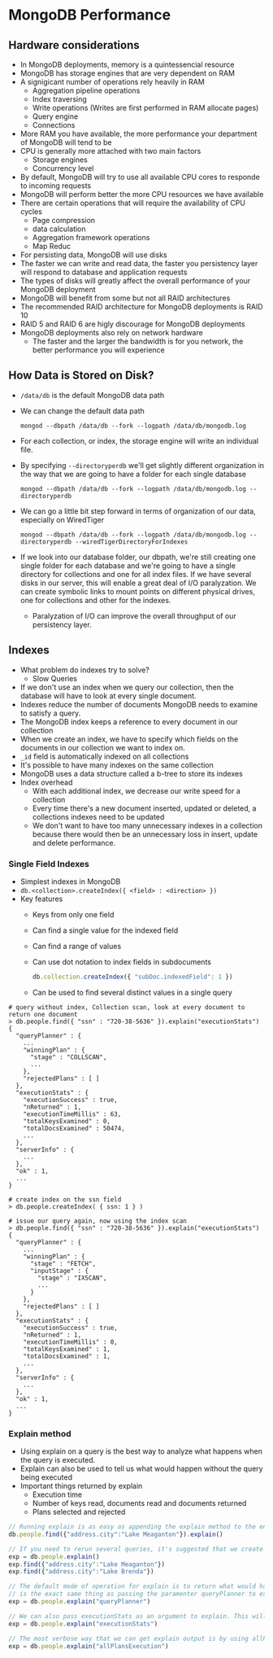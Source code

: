 # MongoDB Performance

## Hardware considerations

* In MongoDB deployments, memory is a quintessencial resource
* MongoDB has storage engines that are very dependent on RAM
* A signigicant number of operations rely heavily in RAM
    * Aggregation pipeline operations
    * Index traversing
    * Write operations (Writes are first performed in RAM allocate pages)
    * Query engine
    * Connections
* More RAM you have available, the more performance your department of MongoDB will tend to be
* CPU is generally more attached with two main factors
    * Storage engines
    * Concurrency level
* By default, MongoDB will try to use all available CPU cores to responde to incoming requests
* MongoDB will perform better the more CPU resources we have available
* There are certain operations that will require the availability of CPU cycles
    * Page compression
    * data calculation
    * Aggregation framework operations
    * Map Reduc
* For persisting data, MongoDB will use disks
* The faster we can write and read data, the faster you persistency layer will respond to database and application requests
* The types of disks will greatly affect the overall performance of your MongoDB deployment
* MongoDB will benefit from some but not all RAID architectures
* The recommended RAID architecture for MongoDB deployments is RAID 10
* RAID 5 and RAID 6 are higly discourage for MongoDB deployments
* MongoDB deployments also rely on network hardware
    * The faster and the larger the bandwidth is for you network, the better performance you will experience

## How Data is Stored on Disk?

* `/data/db` is the default MongoDB data path
* We can change the default data path

    `mongod --dbpath /data/db --fork --logpath /data/db/mongodb.log`

* For each collection, or index, the storage engine will write an individual file.
* By specifying `--directoryperdb` we'll get slightly different organization in the way that we are going to have a folder for each single database

    `mongod --dbpath /data/db --fork --logpath /data/db/mongodb.log --directoryperdb`
* We can go a little bit step forward in terms of organization of our data, especially on WiredTiger

    `mongod --dbpath /data/db --fork --logpath /data/db/mongodb.log --directoryperdb --wiredTigerDirectoryForIndexes`

* If we look into our database folder, our dbpath, we're still creating one single folder for each database and we're going to have a single directory for collections and one for all index files. If we have several disks in our server, this will enable a great deal of I/O paralyzation. We can create symbolic links to mount points on different physical drives, one for collections and other for the indexes.
    * Paralyzation of I/O  can improve the overall throughput of our persistency layer.



## Indexes

* What problem do indexes try to solve?
    * Slow Queries
* If we don't use an index when we query our collection, then the database will have to look at every single document.
* Indexes reduce the number of documents MongoDB needs to examine to satisfy a query.
* The MongoDB index keeps a reference to every document in our collection
* When we create an index, we have to specify which fields on the documents in our collection we want to index on.
* `_id` field is automatically indexed on all collections
* It's possible to have many indexes on the same collection
* MongoDB uses a data structure called a b-tree to store its indexes
* Index overhead
    * With each additional index, we decrease our write speed for a collection
    * Every time there's a new document inserted, updated or deleted, a collections indexes need to be updated
    * We don't want to have too many unnecessary indexes in a collection because there would then be an unnecessary loss in insert, update and delete performance.

### Single Field Indexes

* Simplest indexes in MongoDB
* `db.<collection>.createIndex({ <field> : <direction> })`
* Key features
    * Keys from only one field
    * Can find a single value for the indexed field
    * Can find a range of values
    * Can use dot notation to index fields in subdocuments

      ```javascript
      db.collection.createIndex({ "subDoc.indexedField": 1 })
      ```
    * Can be used to find several distinct values in a single query

```shell
# query without index, Collection scan, look at every document to return one document
> db.people.find({ "ssn" : "720-38-5636" }).explain("executionStats")
{
  "queryPlanner" : {
    ...
    "winningPlan" : {
      "stage" : "COLLSCAN",
      ...
    },
    "rejectedPlans" : [ ]
  },
  "executionStats" : {
    "executionSuccess" : true,
    "nReturned" : 1,
    "executionTimeMillis" : 63,
    "totalKeysExamined" : 0,
    "totalDocsExamined" : 50474,
    ...
  },
  "serverInfo" : {
    ...
  },
  "ok" : 1,
  ...
}

# create index on the ssn field
> db.people.createIndex( { ssn: 1 } )

# issue our query again, now using the index scan
> db.people.find({ "ssn" : "720-38-5636" }).explain("executionStats")
{
  "queryPlanner" : {
    ...
    "winningPlan" : {
      "stage" : "FETCH",
      "inputStage" : {
        "stage" : "IXSCAN",
        ...
      }
    },
    "rejectedPlans" : [ ]
  },
  "executionStats" : {
    "executionSuccess" : true,
    "nReturned" : 1,
    "executionTimeMillis" : 0,
    "totalKeysExamined" : 1,
    "totalDocsExamined" : 1,
    ...
  },
  "serverInfo" : {
    ...
  },
  "ok" : 1,
  ...
}
```

### Explain method

* Using explain on a query is the best way to analyze what happens when the query is executed.
* Explain can also be used to tell us what would happen without the query being executed
* Important things returned by explain
  * Execution time
  * Number of keys read, documents read and documents returned
  * Plans selected and rejected

```javascript
// Running explain is as easy as appending the explain method to the end of our query
db.people.find({"address.city":"Lake Meaganton"}).explain()

// If you need to rerun several queries, it's suggested that we create an explainable object
exp = db.people.explain()
exp.find({"address.city":"Lake Meaganton"})
exp.find({"address.city":"Lake Brenda"})

// The default mode of operation for explain is to return what would happen without actually executing the query
// is the exact same thing as passing the paramenter queryPlanner to explain
exp = db.people.explain("queryPlanner")

// We can also pass executionStats as an argument to explain. This will execute the query and return different statistics
exp = db.people.explain("executionStats")

// The most verbose way that we can get explain output is by using allPlansExecution
exp = db.people.explain("allPlansExecution")

```